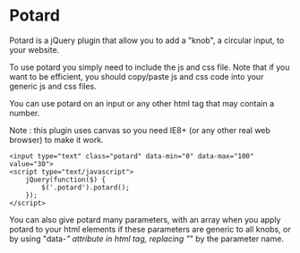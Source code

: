Potard
======

Potard is a jQuery plugin that allow you to add a "knob", a circular input, to your website.

To use potard you simply need to include the js and css file. Note that if you want to be efficient, you should copy/paste js and css code into your generic js and css files.

You can use potard on an input or any other html tag that may contain a number.

Note : this plugin uses canvas so you need IE8+ (or any other real web browser) to make it work.

	<input type="text" class="potard" data-min="0" data-max="100" value="30">
	<script type="text/javascript">
		jQuery(function($) {
			$('.potard').potard();
		});
	</script>

You can also give potard many parameters, with an array when you apply potard to your html elements if these parameters are generic to all knobs, or by using "data-*" attribute in html tag, replacing "*" by the parameter name.

